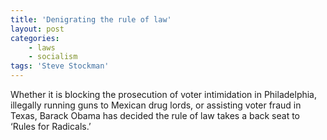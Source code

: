 ```yaml
---
title: 'Denigrating the rule of law'
layout: post
categories:
    - laws
    - socialism
tags: 'Steve Stockman'
---
```


Whether it is blocking the prosecution of voter intimidation in Philadelphia, illegally running guns to Mexican drug lords, or assisting voter fraud in Texas, Barack Obama has decided the rule of law takes a back seat to ‘Rules for Radicals.’